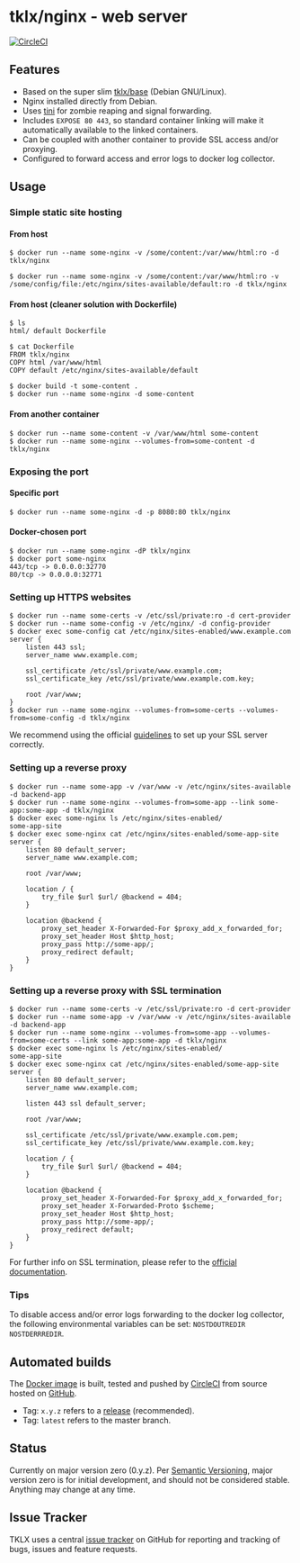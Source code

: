 # tklx/nginx - web server
[![CircleCI](https://circleci.com/gh/tklx/nginx.svg?style=shield)](https://circleci.com/gh/tklx/nginx)

## Features

- Based on the super slim [tklx/base][base] (Debian GNU/Linux).
- Nginx installed directly from Debian.
- Uses [tini][tini] for zombie reaping and signal forwarding.
- Includes ``EXPOSE 80 443``, so standard container linking will make it
  automatically available to the linked containers.
- Can be coupled with another container to provide SSL access and/or
  proxying.
- Configured to forward access and error logs to docker log collector.

## Usage

### Simple static site hosting

#### From host

```console
$ docker run --name some-nginx -v /some/content:/var/www/html:ro -d tklx/nginx
```

```console
$ docker run --name some-nginx -v /some/content:/var/www/html:ro -v /some/config/file:/etc/nginx/sites-available/default:ro -d tklx/nginx
```

#### From host (cleaner solution with Dockerfile)

```console
$ ls
html/ default Dockerfile

$ cat Dockerfile
FROM tklx/nginx
COPY html /var/www/html
COPY default /etc/nginx/sites-available/default

$ docker build -t some-content .
$ docker run --name some-nginx -d some-content
```

#### From another container

```console
$ docker run --name some-content -v /var/www/html some-content
$ docker run --name some-nginx --volumes-from=some-content -d tklx/nginx
```

### Exposing the port

#### Specific port

```console
$ docker run --name some-nginx -d -p 8080:80 tklx/nginx
```

#### Docker-chosen port
```console
$ docker run --name some-nginx -dP tklx/nginx
$ docker port some-nginx
443/tcp -> 0.0.0.0:32770
80/tcp -> 0.0.0.0:32771
```

### Setting up HTTPS websites

```console
$ docker run --name some-certs -v /etc/ssl/private:ro -d cert-provider
$ docker run --name some-config -v /etc/nginx/ -d config-provider
$ docker exec some-config cat /etc/nginx/sites-enabled/www.example.com
server {
    listen 443 ssl;
    server_name www.example.com;

    ssl_certificate /etc/ssl/private/www.example.com;
    ssl_certificate_key /etc/ssl/private/www.example.com.key;

    root /var/www;
}
$ docker run --name some-nginx --volumes-from=some-certs --volumes-from=some-config -d tklx/nginx
```

We recommend using the official [guidelines][nginx-ssl] to set up your SSL server correctly.

### Setting up a reverse proxy

```console
$ docker run --name some-app -v /var/www -v /etc/nginx/sites-available -d backend-app
$ docker run --name some-nginx --volumes-from=some-app --link some-app:some-app -d tklx/nginx
$ docker exec some-nginx ls /etc/nginx/sites-enabled/
some-app-site
$ docker exec some-nginx cat /etc/nginx/sites-enabled/some-app-site
server {
    listen 80 default_server;
    server_name www.example.com;

    root /var/www;

    location / {
        try_file $url $url/ @backend = 404;
    }

    location @backend {
        proxy_set_header X-Forwarded-For $proxy_add_x_forwarded_for;
        proxy_set_header Host $http_host;
        proxy_pass http://some-app/;
        proxy_redirect default;
    }
}
```



### Setting up a reverse proxy with SSL termination

```console
$ docker run --name some-certs -v /etc/ssl/private:ro -d cert-provider
$ docker run --name some-app -v /var/www -v /etc/nginx/sites-available -d backend-app
$ docker run --name some-nginx --volumes-from=some-app --volumes-from=some-certs --link some-app:some-app -d tklx/nginx
$ docker exec some-nginx ls /etc/nginx/sites-enabled/
some-app-site
$ docker exec some-nginx cat /etc/nginx/sites-enabled/some-app-site
server {
    listen 80 default_server;
    server_name www.example.com;

    listen 443 ssl default_server;

    root /var/www;

    ssl_certificate /etc/ssl/private/www.example.com.pem;
    ssl_certificate_key /etc/ssl/private/www.example.com.key;

    location / {
        try_file $url $url/ @backend = 404;
    }

    location @backend {
        proxy_set_header X-Forwarded-For $proxy_add_x_forwarded_for;
        proxy_set_header X-Forwarded-Proto $scheme;
        proxy_set_header Host $http_host;
        proxy_pass http://some-app/;
        proxy_redirect default;
    }
}
```

For further info on SSL termination, please refer to the [official documentation][nginx-ssl-termination].

### Tips

To disable access and/or error logs forwarding to the docker log
collector, the following environmental variables can be set:
``NOSTDOUTREDIR`` ``NOSTDERRREDIR``.

## Automated builds

The [Docker image](https://hub.docker.com/r/tklx/nginx/) is built, tested and pushed by [CircleCI](https://circleci.com/gh/tklx/nginx) from source hosted on [GitHub](https://github.com/tklx/nginx).

* Tag: ``x.y.z`` refers to a [release](https://github.com/tklx/nginx/releases) (recommended).
* Tag: ``latest`` refers to the master branch.

## Status

Currently on major version zero (0.y.z). Per [Semantic Versioning][semver],
major version zero is for initial development, and should not be considered
stable. Anything may change at any time.

## Issue Tracker

TKLX uses a central [issue tracker][tracker] on GitHub for reporting and
tracking of bugs, issues and feature requests.

[base]: https://github.com/tklx/base
[tini]: https://github.com/krallin/tini
[nginx-ssl]: https://nginx.org/en/docs/http/configuring_https_servers.html
[nginx-ssl-termination]: https://www.nginx.com/resources/admin-guide/nginx-ssl-termination/
[semver]: http://semver.org/
[tracker]: https://github.com/tklx/tracker/issues
